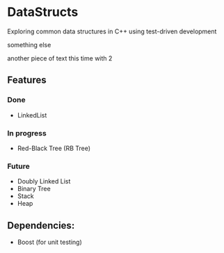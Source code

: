 # DataStructs
Exploring common data structures in C++ using test-driven development

something else

another piece of text
this time with 2


## Features

### Done
- LinkedList

### In progress
- Red-Black Tree (RB Tree)

### Future
- Doubly Linked List
- Binary Tree
- Stack
- Heap


##  Dependencies:
- Boost (for unit testing)

